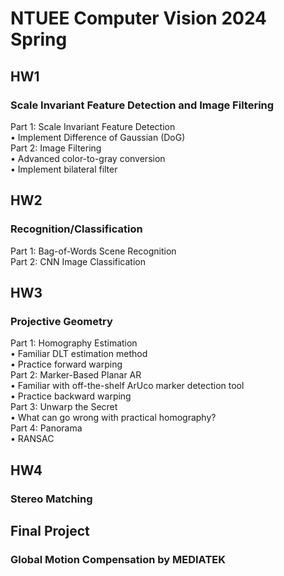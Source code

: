 # NTUEE Computer Vision 2024 Spring
## HW1
### Scale Invariant Feature Detection and Image Filtering  
Part 1: Scale Invariant Feature Detection  
• Implement Difference of Gaussian (DoG)  
Part 2: Image Filtering  
• Advanced color-to-gray conversion  
• Implement bilateral filter
## HW2
### Recognition/Classification
Part 1: Bag-of-Words Scene Recognition  
Part 2: CNN Image Classification
## HW3
### Projective Geometry
Part 1: Homography Estimation  
• Familiar DLT estimation method  
• Practice forward warping  
Part 2: Marker-Based Planar AR  
• Familiar with off-the-shelf ArUco marker detection tool  
• Practice backward warping  
Part 3: Unwarp the Secret  
• What can go wrong with practical homography?  
Part 4: Panorama  
• RANSAC  
## HW4
### Stereo Matching
## Final Project
### Global Motion Compensation by MEDIATEK
